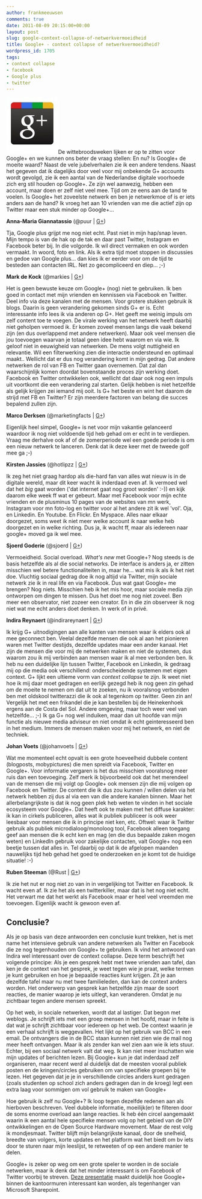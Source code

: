 ```yaml
---
author: frankmeeuwsen
comments: true
date: 2011-08-09 20:15:00+00:00
layout: post
slug: google-context-collapse-of-netwerkvermoeidheid
title: Google+ - context collapse of netwerkvermoeidheid?
wordpress_id: 1705
tags:
- context collapse
- facebook
- Google plus
- twitter
---
```


![](../images/uploadimages/googleplus.jpg)De wittebroodsweken lijken er op te zitten voor Google+ en we kunnen ons beter de vraag stellen: En nu? Is Google+ de moeite waard? Naast de vele jubelverhalen zie ik een andere tendens. Naast het gegeven dat ik dagelijks door veel voor mij onbekende G+ accounts wordt gevolgd, zie ik een aantal van de Nederlandse digitale voorhoede zich erg stil houden op Google+. Ze zijn wel aanwezig, hebben een account, maar doen er zelf niet veel mee. Tijd om ze eens aan de tand te voelen. Is Google+ het zoveelste netwerk en ben je netwerkmoe of is er iets anders aan de hand? Ik vroeg het aan 10 vrienden van me die actief zijn op Twitter maar een stuk minder op Google+...
<!-- more -->

**Anna-Maria Giannatassio** (@puur | [G+](http://plus.google.com/109559917693401221405/))

Tja, Google plus grijpt me nog niet echt. Past niet in mijn hap/snap leven. Mijn tempo is van de hak op de tak en daar past Twitter, Instagram en Facebook beter bij. In die volgorde. Ik wil direct vermaken en ook worden vermaakt. In woord, foto en link. Als ik extra tijd moet stoppen in discussies en gedoe van Google plus… dan kies ik er eerder voor om de tijd te besteden aan contacten IRL. Net zo gecompliceerd en diep... ;-)

**Mark de Kock** (@markies | [G+](http://plus.google.com/104913519565250303018/about))

Het is geen bewuste keuze om Google+ (nog) niet te gebruiken. Ik ben goed in contact met mijn vrienden en kennissen via Facebook en Twitter. Deel info via deze kanalen met de mensen. Voor grotere stukken gebruik ik blogs. Daarin is geen verandering gekomen sinds G+ er is. Echt interessante info lees ik via anderen op G+. Het geeft me weinig impuls om zelf content toe te voegen. De virale werking van het netwerk heeft daarbij niet geholpen vermoed ik. Er komen zoveel mensen langs die vaak bekend zijn (en dus overlappend met andere netwerken). Maar ook veel mensen die jou toevoegen waarvan je totaal geen idee hebt waarom en via wie. Ik geloof niet in eeuwigheid van netwerken. De mens volgt nuttigheid en relevantie. Wil een filterwerking zien die interactie ondersteund en optimaal maakt.. Wellicht dat er dus nog verandering komt in mijn gedrag. Dat andere netwerken de rol van FB en Twitter gaan overnemen. Dat zal dan waarschijnlijk komen doordat bovenstaande proces zijn werking doet. Facebook en Twitter ontwikkelen ook, wellicht dat daar ook nog een impuls uit voortkomt die een verandering zal starten. Gelijk hebben is niet hetzelfde als gelijk krijgen zei iemand mij ooit. Is G+ het beste en wint het daarom de strijd met FB en Twitter? Er zijn meerdere factoren van belang die succes bepalend zullen zijn.

**Marco Derksen** (@marketingfacts | [G+](http://plus.google.com/111083370991987679598/))

Eigenlijk heel simpel, Google+ is net voor mijn vakantie gelanceerd waardoor ik nog niet voldoende tijd heb gehad om er echt in te verdiepen. Vraag me derhalve ook af of de zomerperiode wel een goede periode is om een nieuw netwerk te lanceren. Denk dat ik deze keer met de tweede golf mee ga ;-)

**Kirsten Jassies** (@hotlipzz | [G+](http://plus.google.com/109767370652757500363/))

Ik zeg het niet graag hardop als die-hard fan van alles wat nieuw is in de digitale wereld, maar dit keer wacht ik inderdaad even af. Ik vermoed wel dat het _big_ gaat worden ('dat internet gaat nog groot worden' :-)) en kijk daarom elke week ff wat er gebeurt. Maar met Facebook voor mijn echte vrienden en de plusminus 10 pages van de websites van mn werk, Instagram voor mn foto-log en twitter voor al het andere zit ik wel 'vol'. Oja, en Linkedin. En Youtube. En Flickr. En Myspace. Alles naar elkaar doorgezet, soms weet ik niet meer welke account ik naar welke heb doorgezet en in welke richting. Dus ja, ik wacht ff, maar als iedereen naar google+ moved ga ik wel mee.

**Sjoerd Goderie** (@sjoerd | [G+](http://plus.google.com/106007091121172226794))

Vermoeidheid. Social overload. _What's new_ met Google+? Nog steeds is de basis hetzelfde als al die social networks. De interface is anders ja, er zitten misschien wel betere functionaliteiten in, maar he... wat mis ik als ik het niet doe. Vluchtig sociaal gedrag doe ik nog altijd via Twitter, mijn sociale netwerk zie ik in real life en via Facebook. Dus wat gaat Google+ me brengen? Nog niets. Misschien heb ik het mis hoor, maar sociale media zijn ontworpen om dingen te missen. Dus het doet me nog niet zoveel.
Ben meer een observator, niet zozeer een creator. En in die zin observeer ik nog niet wat me echt anders doet denken. In werk of in privé.

**Indira Reynaert** (@indirareynaert | [G+](http://plus.google.com/118377095905894946602))

Ik krijg G+ uitnodigingen aan alle kanten van mensen waar ik elders ook al mee geconnect ben. Veelal dezelfde mensen die ook al aan het pionieren waren met Twitter destijds, dezelfde updates maar een ander kanaal. Het zijn de mensen die voor mij de netwerken maken en niet de systemen, dus waarom zou ik mij verbinden aan mensen waar ik al mee verbonden ben. Ik heb nu een duidelijke lijn tussen Twitter, Facebook en Linkedin, ik gedraag mij op die media ook verschillend: onderscheidende systemen met eigen context. G+ lijkt een ultieme vorm van _context collapse_ te zijn. Ik weet niet hoe ik mij daar moet gedragen en eerlijk gezegd heb ik nog geen zin gehad om de moeite te nemen om dat uit te zoeken, nu ik vooralsnog verbonden ben met oldskool twitterazzi die ik ook al tegenkom op twitter. Geen zin an! Vergelijk het met een frikandel die je kan bestellen bij de Heinekenhoek ergens aan de Costa del Sol. Andere omgeving, maar toch weer veel van hetzelfde... ;-) Ik ga G+ nog wel induiken, maar dan uit hoofde van mijn functie als nieuwe media adviseur en niet omdat ik echt geinteresseerd ben in het medium. Immers de mensen maken voor mij het netwerk, en niet de techniek.

**Johan Voets** (@johanvoets | [G+](http://plus.google.com/109355272520246406729))

Wat me momenteel echt opvalt is een grote hoeveelheid dubbele content (blogposts, mobypictures) die men spreidt via Facebook, Twitter en Google+. Voor informatie vergaren is het dus misschien vooralsnog meer ruis dan een toevoeging. Zelf merk ik bijvoorbeeld ook dat het merendeel van de mensen die mij volgt op Google+ ook mensen zijn die mij volgen op Facebook en Twitter. De content die ik dus zou kunnen / willen delen via het netwerk hebben zij dus al via een van die andere kanalen binnen. Maar het allerbelangrijkste is dat ik nog geen plek heb weten te vinden in het sociale ecosysteem voor Google+. Dat heeft ook te maken met het diffuse karakter: ik kan in cirkels publiceren, alles wat ik publiek publiceer is ook weer leesbaar voor mensen die ik in principe niet ken, etc. Oftwel: waar ik Twitter gebruik als publiek microdialoog/monoloog tool, Facebook alleen toegang geef aan mensen die ik echt ken en mag (en die dus bepaalde zaken mogen weten) en LinkedIn gebruik voor zakelijke contacten, valt Google+ nog een beetje tussen dat alles in. Tel daarbij op dat ik de afgelopen maanden nauwelijks tijd heb gehad het goed te onderzoeken en je komt tot de huidige situatie! :-)

**Ruben Steeman** (@Rust | [G+](http://plus.google.com/107854495790688697597/))

Ik zie het nut er nog niet zo van in in vergelijking tot Twitter en Facebook. Ik wacht even af. Ik zie het als een twitterkiller, maar dat is het nog niet echt. Het verwart me dat het werkt als Facebook maar er heel veel vreemden me toevoegen. Eigenlijk wacht ik gewoon even af.


## Conclusie?


Als je op basis van deze antwoorden een conclusie kunt trekken, het is met name het intensieve gebruik van andere netwerken als Twitter en Facebook die ze nog tegenhouden om Google+ te gebruiken. Ik vind het antwoord van Indira wel interessant over de context collapse. Deze term beschrijft het volgende principe: Als je een gesprek hebt met twee vrienden aan tafel, dan ken je de context van het gesprek, je weet tegen wie je praat, welke termen je kunt gebruiken en hoe je bepaalde reacties kunt krijgen. Zit je aan dezelfde tafel maar nu met twee familieleden, dan kan de context anders worden. Het onderwerp van gesprek kan hetzelfde zijn maar de soort reacties, de manier waarop je iets uitlegt, kan veranderen. Omdat je nu zichtbaar tegen andere mensen spreekt.

Op het web, in sociale netwerken, wordt dat al lastiger. Dat begon met weblogs. Je schrijft iets met een groep mensen in het hoofd, maar in feite is dat wat je schrijft zichtbaar voor iedereen op het web. De context waarin je een verhaal schrijft is weggevallen. Het lijkt op het gebruik van BCC in een email. De ontvangers die in de BCC staan kunnen niet zien wie de mail nog meer heeft ontvangen. Maar ik als zender kan wel zien aan wie ik iets stuur. Echter, bij een sociaal netwerk valt dat weg. Ik kan niet meer inschatten wie mijn updates of berichten lezen. Bij Google+ kun je dat inderdaad zelf organiseren, maar recent werd al duidelijk dat de meesten vooral publiek posten en de kringen/circles gebruiken om van specifieke groepen bij te lezen. Het gegeven dat je je in verschillende circles anders kunt gedragen (zoals studenten op school zich anders gedragen dan in de kroeg) legt een extra laag voor sommigen om vol gebruik te maken van Google+

Hoe gebruik ik zelf nu Google+? Ik loop tegen dezelfde redenen aan als hierboven beschreven. Veel dubbele informatie, moeilijk(er) te filteren door de soms enorme overload aan lange reacties. Ik heb één circel aangemaakt waarin ik een aantal hele specifieke mensen volg op het gebied van de DIY ontwikkelingen en de Open Source Hardware movement. Maar de rest volg ik mondjesmaat. Twitter blijft mijn belangrijkste kanaal, door de snelheid, breedte van volgers, korte updates en het platform wat het biedt om bv iets door te sturen naar mijn leeslijst, te retweeten of op een andere manier te delen.

Google+ is zeker op weg om een grote speler te worden in de sociale netwerken, maar ik denk dat het minder interessant is om Facebook of Twitter voorbij te streven. [Deze presentatie](http://www.slideshare.net/fttechfounder/what-g-really-about-pst-its-not-social) maakt duidelijk hoe Google+ binnen de kantoormuren interessant kan worden, als tegenhanger van Microsoft Sharepoint.
